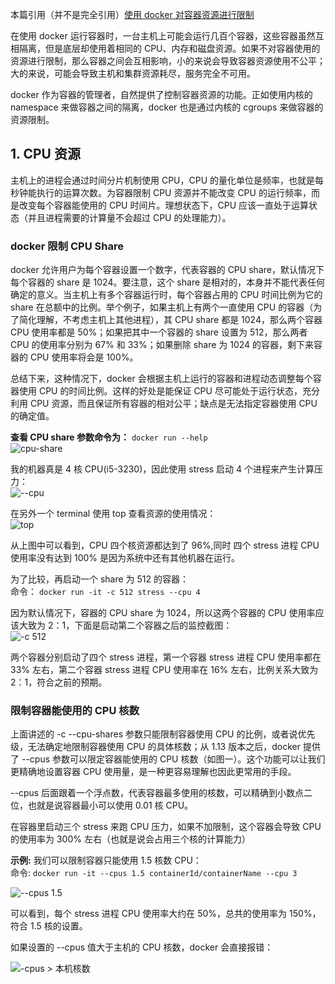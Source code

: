 本篇引用（并不是完全引用）[使用 docker 对容器资源进行限制](http://dockone.io/article/2569)  

在使用 docker 运行容器时，一台主机上可能会运行几百个容器，这些容器虽然互相隔离，但是底层却使用着相同的 CPU、内存和磁盘资源。如果不对容器使用的资源进行限制，那么容器之间会互相影响，小的来说会导致容器资源使用不公平；大的来说，可能会导致主机和集群资源耗尽，服务完全不可用。  

docker 作为容器的管理者，自然提供了控制容器资源的功能。正如使用内核的 namespace 来做容器之间的隔离，docker 也是通过内核的 cgroups 来做容器的资源限制。  

## 1. CPU 资源  
主机上的进程会通过时间分片机制使用 CPU，CPU 的量化单位是频率，也就是每秒钟能执行的运算次数。为容器限制 CPU 资源并不能改变 CPU 的运行频率，而是改变每个容器能使用的 CPU 时间片。理想状态下，CPU 应该一直处于运算状态（并且进程需要的计算量不会超过 CPU 的处理能力）。  

### docker 限制 CPU Share  
docker 允许用户为每个容器设置一个数字，代表容器的 CPU share，默认情况下每个容器的 share 是 1024。要注意，这个 share 是相对的，本身并不能代表任何确定的意义。当主机上有多个容器运行时，每个容器占用的 CPU 时间比例为它的 share 在总额中的比例。举个例子，如果主机上有两个一直使用 CPU 的容器（为了简化理解，不考虑主机上其他进程），其 CPU share 都是 1024，那么两个容器 CPU 使用率都是 50%；如果把其中一个容器的 share 设置为 512，那么两者 CPU 的使用率分别为 67% 和 33%；如果删除 share 为 1024 的容器，剩下来容器的 CPU 使用率将会是 100%。  

总结下来，这种情况下，docker 会根据主机上运行的容器和进程动态调整每个容器使用 CPU 的时间比例。这样的好处是能保证 CPU 尽可能处于运行状态，充分利用 CPU 资源，而且保证所有容器的相对公平；缺点是无法指定容器使用 CPU 的确定值。  

**查看 CPU share 参数命令为：** `docker run --help`  
![cpu-share](https://github.com/momokanni/docker/blob/master/piture/cpu-shares.png)  

我的机器真是 4 核 CPU(i5-3230)，因此使用 stress 启动 4 个进程来产生计算压力：  
![--cpu](https://github.com/momokanni/docker/blob/master/piture/cpu-shares_1.png)  

在另外一个 terminal 使用 top 查看资源的使用情况：  
![top](https://github.com/momokanni/docker/blob/master/piture/cpu-shares_2.png)  

从上图中可以看到，CPU 四个核资源都达到了 96%,同时 四个 stress 进程 CPU 使用率没有达到 100% 是因为系统中还有其他机器在运行。  

为了比较，再启动一个 share 为 512 的容器：  
命令： `docker run -it -c 512 stress --cpu 4`  

因为默认情况下，容器的 CPU share 为 1024，所以这两个容器的 CPU 使用率应该大致为 2：1，下面是启动第二个容器之后的监控截图：  
![-c 512](https://github.com/momokanni/docker/blob/master/piture/cpu-shares_03.png)  

两个容器分别启动了四个 stress 进程，第一个容器 stress 进程 CPU 使用率都在 33% 左右，第二个容器 stress 进程 CPU 使用率在 16% 左右，比例关系大致为 2：1，符合之前的预期。  

### 限制容器能使用的 CPU 核数  

上面讲述的 -c --cpu-shares 参数只能限制容器使用 CPU 的比例，或者说优先级，无法确定地限制容器使用 CPU 的具体核数；从 1.13 版本之后，docker 提供了 --cpus 参数可以限定容器能使用的 CPU 核数（如图一）。这个功能可以让我们更精确地设置容器 CPU 使用量，是一种更容易理解也因此更常用的手段。  

--cpus 后面跟着一个浮点数，代表容器最多使用的核数，可以精确到小数点二位，也就是说容器最小可以使用 0.01 核 CPU。  

在容器里启动三个 stress 来跑 CPU 压力，如果不加限制，这个容器会导致 CPU 的使用率为 300% 左右（也就是说会占用三个核的计算能力）  

**示例:** 我们可以限制容器只能使用 1.5 核数 CPU：  
命令: `docker run -it --cpus 1.5 containerId/containerName --cpu 3`  

![--cpus 1.5](https://github.com/momokanni/docker/blob/master/piture/cpu-shares_4.png)  

可以看到，每个 stress 进程 CPU 使用率大约在 50%，总共的使用率为 150%，符合 1.5 核的设置。  

如果设置的 --cpus 值大于主机的 CPU 核数，docker 会直接报错：  

![-cpus > 本机核数](https://github.com/momokanni/docker/blob/master/piture/cpu-shares_5.png)






